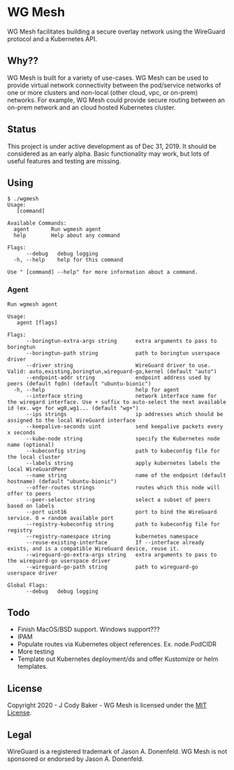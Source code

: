 # WG Mesh

WG Mesh facilitates building a secure overlay network using the WireGuard protocol and a Kubernetes API.

## Why??
WG Mesh is built for a variety of use-cases. WG Mesh can be used to provide virtual network connectivity between the pod/service networks of one or more clusters and non-local (other cloud, vpc, or on-prem) networks.  For example, WG Mesh could provide secure routing between an on-prem network and an cloud hosted Kubernetes cluster.  

## Status
This project is under active development as of Dec 31, 2019. It should be considered as an early alpha. Basic functionality may work, but lots of useful features and testing are missing.

## Using

```
$ ./wgmesh 
Usage:
   [command]

Available Commands:
  agent       Run wgmesh agent
  help        Help about any command

Flags:
      --debug   debug logging
  -h, --help    help for this command

Use " [command] --help" for more information about a command.
```

### Agent
```
Run wgmesh agent

Usage:
   agent [flags]

Flags:
      --boringtun-extra-args string      extra arguments to pass to boringtun
      --boringtun-path string            path to boringtun userspace driver
      --driver string                    WireGuard driver to use. Valid: auto,existing,boringtun,wireguard-go,kernel (default "auto")
      --endpoint-addr string             endpoint address used by peers (default fqdn) (default "ubuntu-bionic")
  -h, --help                             help for agent
      --interface string                 network interface name for the wiregard interface. Use + suffix to auto-select the next available id (ex. wg+ for wg0,wg1... (default "wg+")
      --ips strings                      ip addresses which should be assigned to the local WireGuard interface
      --keepalive-seconds uint           send keepalive packets every x seconds
      --kube-node string                 specify the Kubernetes node name (optional)
      --kubeconfig string                path to kubeconfig file for the local cluster
      --labels string                    apply kubernetes labels the local WireGuardPeer
      --name string                      name of the endpoint (default hostname) (default "ubuntu-bionic")
      --offer-routes strings             routes which this node will offer to peers
      --peer-selector string             select a subset of peers based on labels
      --port uint16                      port to bind the WireGuard service. 0 = random available port
      --registry-kubeconfig string       path to kubeconfig file for registry
      --registry-namespace string        kubernetes namespace
      --reuse-existing-interface         If --interface already exists, and is a compatible WireGuard device, reuse it.
      --wireguard-go-extra-args string   extra arguments to pass to the wireguard-go userspace driver
      --wireguard-go-path string         path to wireguard-go userspace driver

Global Flags:
      --debug   debug logging

```

## Todo
* Finish MacOS/BSD support.  Windows support???
* IPAM
* Populate routes via Kubernetes object references. Ex. node.PodCIDR
* More testing
* Template out Kubernetes deployment/ds and offer Kustomize or helm templates.

## License

Copyright 2020 - J Cody Baker - WG Mesh is licensed under the [MIT License](LICENSE).

## Legal
WireGuard is a registered trademark of Jason A. Donenfeld. WG Mesh is not sponsored or endorsed by Jason A. Donenfeld.
